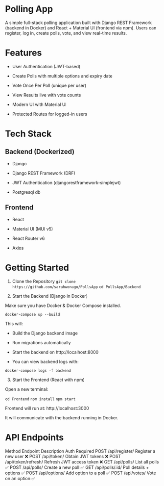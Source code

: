 # Polling App

A simple full-stack polling application built with Django REST Framework (backend in Docker) and React + Material UI (frontend via npm).
Users can register, log in, create polls, vote, and view real-time results.

# Features

- User Authentication (JWT-based)

- Create Polls with multiple options and expiry date

- Vote Once Per Poll (unique per user)

- View Results live with vote counts

- Modern UI with Material UI

- Protected Routes for logged-in users

# Tech Stack

## Backend (Dockerized)

- Django

- Django REST Framework (DRF)

- JWT Authentication (djangorestframework-simplejwt)

- Postgresql db

## Frontend

- React

- Material UI (MUI v5)

- React Router v6

- Axios

# Getting Started

1. Clone the Repository
   `git clone https://github.com/sarahwonago/PollsApp`
   `cd PollsApp/Backend`

2. Start the Backend (Django in Docker)

Make sure you have Docker & Docker Compose installed.

`docker-compose up --build`

This will:

- Build the Django backend image

- Run migrations automatically

- Start the backend on http://localhost:8000

- You can view backend logs with:

`docker-compose logs -f backend`

3. Start the Frontend (React with npm)

Open a new terminal:

`cd Frontend`
`npm install`
`npm start`

Frontend will run at: http://localhost:3000

It will communicate with the backend running in Docker.

# API Endpoints

Method Endpoint Description Auth Required
POST /api/register/ Register a new user ❌
POST /api/token/ Obtain JWT tokens ❌
POST /api/token/refresh/ Refresh JWT access token ❌
GET /api/polls/ List all polls ✅
POST /api/polls/ Create a new poll ✅
GET /api/polls/:id/ Poll details + options ✅
POST /api/options/ Add option to a poll ✅
POST /api/votes/ Vote on an option ✅
